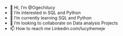 - 👋 Hi, I’m @Ogechilucy
- 👀 I’m interested in SQL and Python 
- 🌱 I’m currently learning SQL and Python
- 💞️ I’m looking to collaborate on Data analysis Projects
- 📫 How to reach me Linkedin.com/lucyihemeje

<!---
Ogechilucy/Ogechilucy is a ✨ special ✨ repository because its `README.md` (this file) appears on your GitHub profile.
You can click the Preview link to take a look at your changes.
--->
